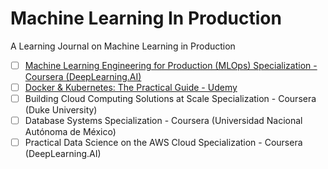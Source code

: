 # Machine Learning In Production
A Learning Journal on Machine Learning in Production  
- [ ] [Machine Learning Engineering for Production (MLOps) Specialization - Coursera (DeepLearning.AI)](https://github.com/khoaguin/ml-ops/tree/master/ml-engineering-for-production-cousera)  
- [ ] [Docker & Kubernetes: The Practical Guide - Udemy](https://github.com/khoaguin/ml-ops/tree/master/docker-kubernetes-practical-guide)
- [ ] Building Cloud Computing Solutions at Scale Specialization - Coursera (Duke University)  
- [ ] Database Systems Specialization - Coursera (Universidad Nacional Autónoma de México)
- [ ] Practical Data Science on the AWS Cloud Specialization - Coursera (DeepLearning.AI)